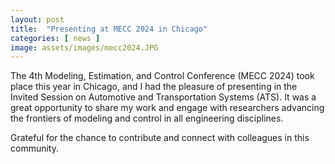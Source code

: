```yaml
---
layout: post
title:  "Presenting at MECC 2024 in Chicago"
categories: [ news ]
image: assets/images/mecc2024.JPG
---
```

The 4th Modeling, Estimation, and Control Conference (MECC 2024) took place this year in Chicago, and I had the pleasure of presenting in the Invited Session on Automotive and Transportation Systems (ATS). It was a great opportunity to share my work and engage with researchers advancing the frontiers of modeling and control in all engineering disciplines.

Grateful for the chance to contribute and connect with colleagues in this community.